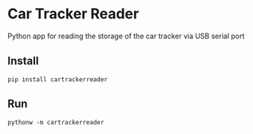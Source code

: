# Car Tracker Reader
Python app for reading the storage of the car tracker via USB serial port
## Install
```pip install cartrackerreader```
## Run
```pythonw -m cartrackerreader```